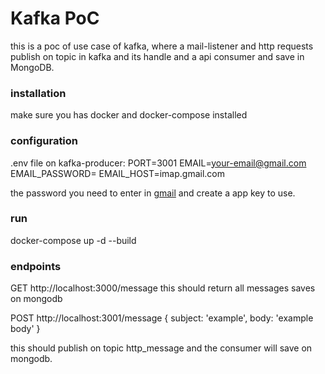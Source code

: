 # Kafka PoC
this is a poc of use case of kafka, where a mail-listener and http requests publish on topic in kafka and its handle and a api consumer and save in MongoDB.

### installation
make sure you has docker and docker-compose installed


### configuration
.env file on kafka-producer: 
PORT=3001
EMAIL=your-email@gmail.com
EMAIL_PASSWORD=
EMAIL_HOST=imap.gmail.com

the password you need to enter in [gmail](https://accounts.google.com/b/0/IssuedAuthSubTokens?hide_authsub=1) and create a app key to use.

### run

docker-compose up -d --build



### endpoints

GET http://localhost:3000/message
this should return all messages saves on mongodb

POST http://localhost:3001/message
{
    subject: 'example',
    body: 'example body'
}

this should publish on topic http_message and the consumer will save on mongodb.
